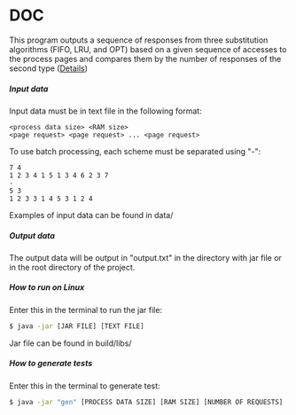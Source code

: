 # DOC

This program outputs a sequence of responses from three substitution algorithms (FIFO, LRU, and OPT) based on a given sequence of accesses to the process pages and compares them by the number of responses of the second type ([Details](README.md))

##### Input data

Input data must be in text file in the following format:

```
<process data size> <RAM size>
<page request> <page request> ... <page request>
```

To use batch processing, each scheme must be separated using "-":

```
7 4
1 2 3 4 1 5 1 3 4 6 2 3 7
-
5 3
1 2 3 3 1 4 5 3 1 2 4
```

Examples of input data can be found in data/

##### Output data

The output data will be output in "output.txt" in the directory with jar file or in the root directory of the project.

##### How to run on Linux

Enter this in the terminal to run the jar file:

```bash
$ java -jar [JAR FILE] [TEXT FILE]
```

Jar file can be found in build/libs/

##### How to generate tests

Enter this in the terminal to generate test:

```bash
$ java -jar "gen" [PROCESS DATA SIZE] [RAM SIZE] [NUMBER OF REQUESTS]
```
